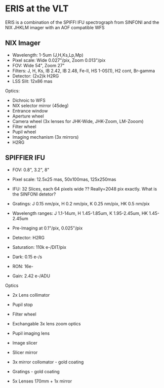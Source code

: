 ERIS at the VLT
===============

ERIS is a combination of the SPIFFI IFU spectrograph from SINFONI and the NIX JHKLM imager with an AOF compatible WFS

NIX Imager
----------
* Wavelength: 1-5um (J,H,Ks,Lp,Mp)
* Pixel scale: Wide 0.027"/pix, Zoom 0.013"/pix
* FOV: Wide 54", Zoom 27"
* Filters: J, H, Ks, IB 2.42, IB 2.48, Fe-II, HS 1-0S(1), H2 cont, Br-gamma
* Detector: (2x2)k H2RG
* LSS Slit: 12x86 mas

Optics:
* Dichroic to WFS
* NIX selector mirror (45deg)
* Entrance window
* Aperture wheel
* Camera wheel (3x lenses for JHK-Wide, JHK-Zoom, LM-Zooom)
* Filter wheel
* Pupil wheel
* Imaging mechanism (3x mirrors)
* H2RG


SPIFFIER IFU
------------
* FOV: 0.8", 3.2", 8"
* Pixel scale: 12.5x25 mas, 50x100mas, 125x250mas
* IFU: 32 Slices, each 64 pixels wide ?? Really=2048 pix exactly. What is the SINFONI detetor?

* Gratings: J 0.15 nm/pix, H 0.2 nm/pix, K 0.25 nm/pix, HK 0.5 nm/pix
* Wavelength ranges: J 1.1-14um, H 1.45-1.85um, K 1.95-2.45um, HK 1.45-2.45um
* Pre-Imaging at 0.1"/pix, 0.025"/pix
* Detector: H2RG
* Saturation: 110k e-/DIT/pix
* Dark: 0.15 e-/s
* RON: 16e-   
* Gain: 2.42 e-/ADU


Optics
* 2x Lens collimator
* Pupil stop
* Filter wheel
* Exchangable 3x lens zoom optics
* Pupil imaging lens
* Image slicer
* Slicer mirror
* 3x mirror collomator - gold coating
* Gratings - gold coating

* 5x Lenses 170mm + 1x mirror
